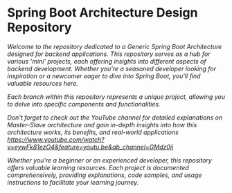 <h1><b>Spring Boot Architecture Design Repository</b></h1>
<i>
Welcome to the repository dedicated to a Generic Spring Boot Architecture designed for backend applications. This repository serves as a hub for various 'mini' projects, each offering insights into different aspects of backend development. Whether you're a seasoned developer looking for inspiration or a newcomer eager to dive into Spring Boot, you'll find valuable resources here.

Each branch within this repository represents a unique project, allowing you to delve into specific components and functionalities.

Don't forget to check out the YouTube channel for detailed explanations on Master-Slave architecture and gain in-depth insights into how this architecture works, its benefits, and real-world applications 
https://www.youtube.com/watch?v=eywFk81ezO4&feature=youtu.be&ab_channel=GMdz0ji

 Whether you're a beginner or an experienced developer, this repository offers valuable learning resources. Each project is documented comprehensively, providing explanations, code samples, and usage instructions to facilitate your learning journey.
 </i>
